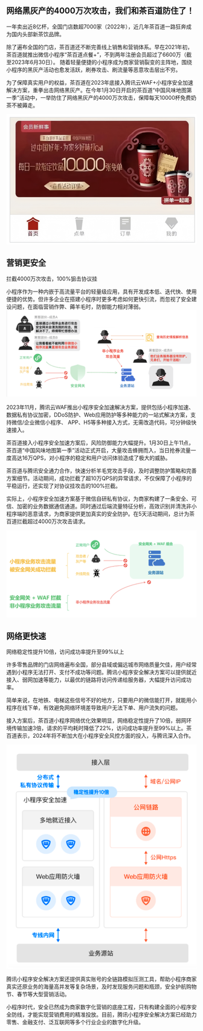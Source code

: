 ## 网络黑灰产的4000万次攻击，我们和茶百道防住了！

一年卖出近8亿杯，全国门店数超7000家（2022年），近几年茶百道一路狂奔成为国内头部新茶饮品牌。

除了遍布全国的门店，茶百道还不断完善线上销售和营销体系。早在2021年初，茶百道就推出微信小程序“茶百道点餐+”，不到两年注册会员超过了6600万（截至2023年6月30日）。
随着轻量便捷的小程序成为商家营销裂变的主阵地，围绕小程序的黑灰产活动也愈发活跃，刷券攻击、刷流量等恶意攻击层出不穷。

为了保障真实用户的权益，茶百道在2023年底接入腾讯云WAF+小程序安全加速解决方案，重拳出击网络黑灰产。在今年1月30日开启的茶百道“中国风味地图第一季”活动中，一举防住了网络黑灰产的4000万次攻击，保障每天10000杯免费奶茶不被薅走。

![alt text](image.png)


## 营销更安全
拦截4000万次攻击，100%狙击协议挂

小程序作为一种内嵌于高流量平台的轻量级应用，具有开发成本低、迭代快、使用便捷的优势。但许多企业在搭建小程序时更多考虑如何更快引流，而忽视了安全建设问题，在面临营销作弊、薅羊毛时，防御能力相对薄弱。
![alt text](image-1.png)

2023年11月，腾讯云WAF推出小程序安全加速解决方案，提供包括小程序加速、数据私有协议加密，DDoS防护、Web应用防护等多种能力的一站式解决方案，支持微信/企业微信小程序、 APP、H5等多种接入方式，无需改造代码，可分钟级快速接入。

茶百道接入小程序安全加速方案后，风险防御能力大幅提升。1月30日上午11点，茶百道“中国风味地图第一季”活动正式开启，大量攻击蜂拥而入，当日抢券流量一度高达16万QPS，对小程序的稳定和用户访问体验造成了极大的威胁。

茶百道与腾讯安全通力合作，快速分析羊毛党攻击手段，及时调整防护策略和完善方案细节。活动期间，成功拦截了超10万QPS的异常请求，不仅保障了小程序的平稳运行，还实现了对协议挂攻击的100%拦截。

实际上，小程序安全加速方案基于微信自研私有协议，为商家构建了一条安全、可信、加密的业务数据通信通道。同时通过后端流量特征分析，高效识别并清洗非小程序端的恶意请求，为商家提供更加真实的安全防护。在5天活动期间，总计为茶百道拦截超过4000万次攻击请求。

![alt text](image-2.png)

## 网络更快速
网络稳定性提升10倍，访问成功率提升至99%以上

许多零售品牌的门店网络遍布全国，部分县域或偏远城市网络质量欠佳，用户经常遇到小程序无法打开、支付不成功等问题。腾讯小程序安全解决方案可以提供就近接入、弱网加速等能力，以最优的链路将访问传递给服务器，大幅提升访问成功率。

简单来说，在地铁、电梯这些信号不好的地方，只要用户的微信能打开，就能用小程序在线下单，有效避免网络环境差导致用户无法下单、用户流失的问题。

接入方案后，茶百道小程序网络优化效果明显，网络稳定性提升了10倍，弱网环境传输加速3倍，请求的平均耗时降低了22%，访问成功率提升至99%以上。茶百道表示，2024年将不断加大在小程序安全风控方面的投入，与腾讯深入合作。

![alt text](image-3.png)

腾讯小程序安全解决方案还提供真实账号的全链路模拟压测工具，帮助小程序商家真实还原业务的海量高并发等复杂场景，及时发现服务问题和瓶颈，安全护航购物节、春节等大型营销活动。

小程序时代，安全已然成为商家数字化营销的底座工程，只有构建全面的小程序安全防线，才能实现营销费用的精准投放。目前，腾讯小程序安全解决方案已经助力零售、金融支付、泛互联网等多个行业企业的数字化升级。



